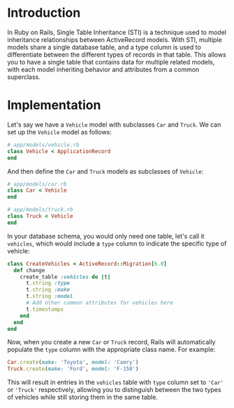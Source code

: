 # Introduction 

In Ruby on Rails, Single Table Inheritance (STI) is a technique used to model inheritance relationships between ActiveRecord models. With STI, multiple models share a single database table, and a type column is used to differentiate between the different types of records in that table. This allows you to have a single table that contains data for multiple related models, with each model inheriting behavior and attributes from a common superclass.

# Implementation 

Let's say we have a `Vehicle` model with subclasses `Car` and `Truck`. We can set up the `Vehicle` model as follows:

```ruby
# app/models/vehicle.rb
class Vehicle < ApplicationRecord
end
```

And then define the `Car` and `Truck` models as subclasses of `Vehicle`:

```ruby
# app/models/car.rb
class Car < Vehicle
end

# app/models/truck.rb
class Truck < Vehicle
end
```

In your database schema, you would only need one table, let's call it `vehicles`, which would include a `type` column to indicate the specific type of vehicle:

```ruby
class CreateVehicles < ActiveRecord::Migration[6.0]
  def change
    create_table :vehicles do |t|
      t.string :type
      t.string :make
      t.string :model
      # Add other common attributes for vehicles here
      t.timestamps
    end
  end
end
```

Now, when you create a new `Car` or `Truck` record, Rails will automatically populate the `type` column with the appropriate class name. For example:

```ruby
Car.create(make: 'Toyota', model: 'Camry')
Truck.create(make: 'Ford', model: 'F-150')
```

This will result in entries in the `vehicles` table with `type` column set to `'Car'` or `'Truck'` respectively, allowing you to distinguish between the two types of vehicles while still storing them in the same table.
